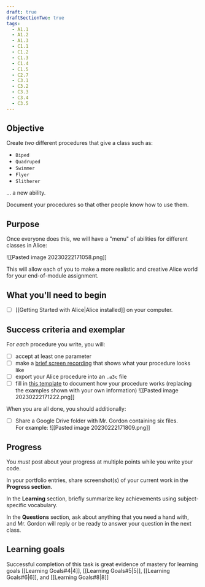 ```yaml
---
draft: true
draftSectionTwo: true
tags:
  - A1.1
  - A1.2
  - A1.3
  - C1.1
  - C1.2
  - C1.3
  - C1.4
  - C1.5
  - C2.7
  - C3.1
  - C3.2
  - C3.3
  - C3.4
  - C3.5
---
```


## Objective

Create *two* different procedures that give a class such as: 
- `Biped`
- `Quadruped`
- `Swimmer`
- `Flyer`
- `Slitherer`
  
... a new ability. 

Document your procedures so that other people know how to use them.

## Purpose

Once everyone does this, we will have a "menu" of abilities for different classes in Alice:

![[Pasted image 20230222171058.png]]

This will allow each of you to make a more realistic and creative Alice world for your end-of-module assignment.

## What you'll need to begin
- [ ] [[Getting Started with Alice|Alice installed]] on your computer.

## Success criteria and exemplar

For *each* procedure you write, you will:

- [ ] accept at least one parameter
- [ ] make a [brief screen recording](https://drive.google.com/file/d/1R6MeplH1Sf-8C8w7Yql393CQ19C4tpad/view) that shows what your procedure looks like
- [ ] export your Alice procedure into an `.a3c` file
- [ ] fill in [this template](https://docs.google.com/document/d/1_LakGY9NncwgEwylJX11jS6Vlzz2YejJ7fAV4q2Uo8s/copy) to document how your procedure works (replacing the examples shown with your own information)
      ![[Pasted image 20230222171222.png]]

When you are all done, you should additionally:

- [ ] Share a Google Drive folder with  Mr. Gordon containing six files.<br/>
 For example:
    ![[Pasted image 20230222171809.png]]

## Progress

You *must* post about your progress at multiple points while you write your code.

In your portfolio entries, share screenshot(s) of your current work in the **Progress section**.

In the **Learning** section, briefly summarize key achievements using subject-specific vocabulary.

In the **Questions** section, ask about anything that you need a hand with, and Mr. Gordon will reply or be ready to answer your question in the next class.

## Learning goals
Successful completion of this task is great evidence of mastery for learning goals [[Learning Goals#4|4]], [[Learning Goals#5|5]], [[Learning Goals#6|6]], and [[Learning Goals#8|8]]